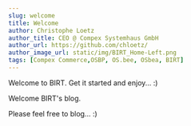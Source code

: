 ```yaml
---
slug: welcome
title: Welcome
author: Christophe Loetz
author_title: CEO @ Compex Systemhaus GmbH
author_url: https://github.com/chloetz/
author_image_url: static/img/BIRT_Home-Left.png
tags: [Compex Commerce,OSBP, OS.bee, OSbea, BIRT]
---
```


Welcome to BIRT. Get it started and enjoy... :)


Welcome BIRT's blog. 

Please feel free to blog... :)
